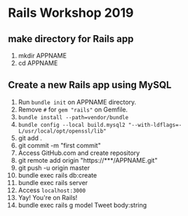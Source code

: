 # Rails Workshop 2019
## make directory for Rails app
1. mkdir APPNAME
2. cd APPNAME

## Create a new Rails app using MySQL
1. Run `bundle init` on APPNAME directory.
2. Remove `#` for `gem "rails"` on Gemfile.
3. `bundle install --path=vendor/bundle`
4. `bundle config --local build.mysql2 "--with-ldflags=-L/usr/local/opt/openssl/lib"`
5. git add .
6. git commit -m "first commit"
7. Access GitHub.com and create repository
8. git remote add origin "https://***/APPNAME.git"
9. git push -u origin master
10. bundle exec rails db:create
11. bundle exec rails server
12. Access `localhost:3000`
13. Yay! You're on Rails!
14. bundle exec rails g model Tweet body:string
